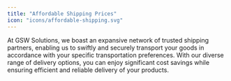 ```yaml
---
title: "Affordable Shipping Prices"
icon: "icons/affordable-shipping.svg"
---
```

At GSW Solutions, we boast an expansive network of trusted shipping partners, enabling us to swiftly and securely transport your goods in accordance with your specific transportation preferences. With our diverse range of delivery options, you can enjoy significant cost savings while ensuring efficient and reliable delivery of your products.
